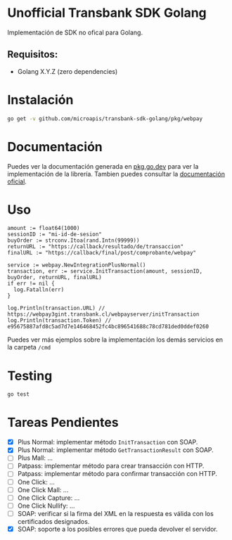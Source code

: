 # Unofficial Transbank SDK Golang

Implementación de SDK no ofical para Golang.

## Requisitos:

- Golang X.Y.Z (zero dependencies)

# Instalación

```bash
go get -v github.com/microapis/transbank-sdk-golang/pkg/webpay
```

# Documentación

Puedes ver la documentación generada en [pkg.go.dev](https://pkg.go.dev/github.com/microapis/transbank-sdk-golang?tab=doc) para ver la implementación de la librería. Tambien puedes consultar la [documentación oficial](https://www.transbankdevelopers.cl/documentacion/como_empezar).

# Uso

```golang
amount := float64(1000)
sessionID := "mi-id-de-sesion"
buyOrder := strconv.Itoa(rand.Intn(99999))
returnURL := "https://callback/resultado/de/transaccion"
finalURL := "https://callback/final/post/comprobante/webpay"

service := webpay.NewIntegrationPlusNormal()
transaction, err := service.InitTransaction(amount, sessionID, buyOrder, returnURL, finalURL)
if err != nil {
  log.Fatalln(err)
}

log.Println(transaction.URL) // https://webpay3gint.transbank.cl/webpayserver/initTransaction
log.Println(transaction.Token) // e95675887afd8c5ad7d7e146468452fc4bc896541688c78cd781ded0ddef0260
```

Puedes ver más ejemplos sobre la implementación los demás servicios en la carpeta `/cmd`

# Testing

```bash
go test
```

# Tareas Pendientes

- [x] Plus Normal: implementar método `InitTransaction` con SOAP.
- [x] Plus Normal: implementar método `GetTransactionResult` con SOAP.
- [ ] Plus Mall: ...
- [ ] Patpass: implementar método para crear transacción con HTTP.
- [ ] Patpass: implementar método para confirmar transacción con HTTP.
- [ ] One Click: ...
- [ ] One Click Mall: ...
- [ ] One Click Capture: ...
- [ ] One Click Nullify: ...
- [ ] SOAP: verificar si la firma del XML en la respuesta es válida con los certificados designados.
- [x] SOAP: soporte a los posibles errores que pueda devolver el servidor.
